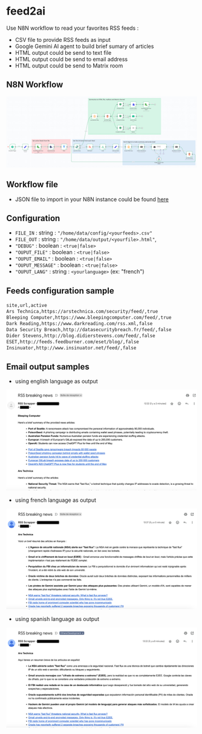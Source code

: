 # feed2ai
Use N8N workflow to read your favorites RSS feeds :
- CSV file to provide RSS feeds as input
- Google Gemini AI agent to build brief sumary of articles
- HTML output could be send to text file
- HTML output could be send to email address
- HTML output could be send to Matrix room

## N8N Workflow
<kbd>![image](https://github.com/vmapps/feed2ai/blob/main/screenshots/n8n-workflow.png)</kbd>

## Workflow file
- JSON file to import in your N8N instance could be found [here](https://github.com/vmapps/feed2ai/blob/main/feed2ai.json)

## Configuration
- ``FILE_IN`` : string : ``"/home/data/config/<yourfeeds>.csv"``
- ``FILE_OUT`` : string : ``"/home/data/output/<yourfile>.html"``,
- ``"DEBUG"`` : boolean : ``<true|false>``
- ``"OUPUT_FILE"`` : boolean : ``<true|false>``
- ``"OUPUT_EMAIL"`` : boolean : ``<true|false>``
- ``"OUPUT_MESSAGE"`` : boolean : ``<true|false>``
- ``"OUPUT_LANG"`` : string : ``<yourlanguage>`` (ex: "french")

## Feeds configuration sample
```
site,url,active
Ars Technica,https://arstechnica.com/security/feed/,true
Bleeping Computer,https://www.bleepingcomputer.com/feed/,true
Dark Reading,https://www.darkreading.com/rss.xml,false
Data Security Breach,http://datasecuritybreach.fr/feed/,false
Dider Stevens,http://blog.didierstevens.com/feed/,false
ESET,http://feeds.feedburner.com/eset/blog/,false
Insinuator,http://www.insinuator.net/feed/,false
```

## Email output samples
- using english language as output

<kbd>![image](https://github.com/vmapps/feed2ai/blob/main/screenshots/email-english.png)</kbd>

- using french language as output

<kbd>![image](https://github.com/vmapps/feed2ai/blob/main/screenshots/email-french.png)</kbd>

- using spanish language as  output

<kbd>![image](https://github.com/vmapps/feed2ai/blob/main/screenshots/email-spanish.png)</kbd>





